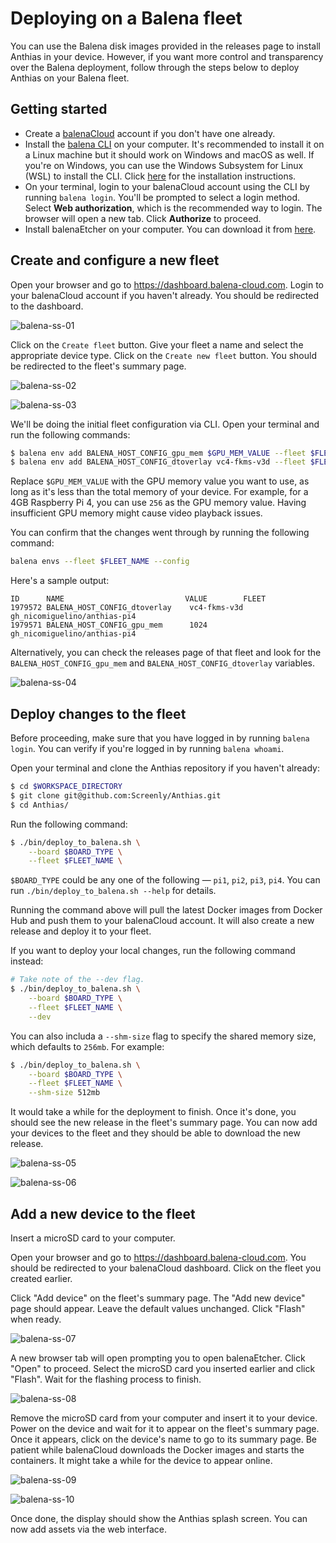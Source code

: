 # Deploying on a Balena fleet

You can use the Balena disk images provided in the releases page to install
Anthias in your device. However, if you want more control and transparency over
the Balena deployment, follow through the steps below to deploy Anthias on your
Balena fleet.

## Getting started

- Create a [balenaCloud](https://www.balena.io/cloud) account if you don't have
  one already.
- Install the [balena CLI](https://docs.balena.io/reference/balena-cli/) on your
  computer. It's recommended to install it on a Linux machine but it should work
  on Windows and macOS as well. If you're on Windows, you can use the Windows
  Subsystem for Linux (WSL) to install the CLI. Click
  [here](https://github.com/balena-io/balena-cli/blob/master/INSTALL.md) for the
  installation instructions.
- On your terminal, login to your balenaCloud account using the CLI by running
  `balena login`.  You'll be prompted to select a login method. Select
  **Web authorization**, which is the recommended way to login. The browser will
  open a new tab. Click **Authorize** to proceed.
- Install balenaEtcher on your computer. You can download it from
  [here](https://etcher.balena.io/).

## Create and configure a new fleet

Open your browser and go to https://dashboard.balena-cloud.com. Login to your
balenaCloud account if you haven't already. You should be redirected to the
dashboard.

![balena-ss-01](/docs/images/balena-deployment-01-dashboard.png)

Click on the `Create fleet` button. Give your fleet a name and select the
appropriate device type. Click on the `Create new fleet` button. You should be
redirected to the fleet's summary page.

![balena-ss-02](/docs/images/balena-deployment-02-create-fleet.png)

![balena-ss-03](/docs/images/balena-deployment-03-fleet-summary-page.png)

We'll be doing the initial fleet configuration via CLI. Open your terminal and
run the following commands:

```bash
$ balena env add BALENA_HOST_CONFIG_gpu_mem $GPU_MEM_VALUE --fleet $FLEET_NAME
$ balena env add BALENA_HOST_CONFIG_dtoverlay vc4-fkms-v3d --fleet $FLEET_NAME
```

Replace `$GPU_MEM_VALUE` with the GPU memory value you want to use, as long as
it's less than the total memory of your device. For example, for a 4GB Raspberry
Pi 4, you can use `256` as the GPU memory value. Having insufficient GPU memory
might cause video playback issues.

You can confirm that the changes went through by running the following command:

```bash
balena envs --fleet $FLEET_NAME --config
```

Here's a sample output:

```
ID      NAME                           VALUE        FLEET
1979572 BALENA_HOST_CONFIG_dtoverlay    vc4-fkms-v3d gh_nicomiguelino/anthias-pi4
1979571 BALENA_HOST_CONFIG_gpu_mem      1024         gh_nicomiguelino/anthias-pi4
```

Alternatively, you can check the releases page of that fleet and look for the
`BALENA_HOST_CONFIG_gpu_mem` and `BALENA_HOST_CONFIG_dtoverlay` variables.

![balena-ss-04](/docs/images/balena-deployment-04-fleet-config-page.png)

## Deploy changes to the fleet

Before proceeding, make sure that you have logged in by running `balena login`.
You can verify if you're logged in by running `balena whoami`.

Open your terminal and clone the Anthias repository if you haven't already:

```bash
$ cd $WORKSPACE_DIRECTORY
$ git clone git@github.com:Screenly/Anthias.git
$ cd Anthias/
```

Run the following command:

```bash
$ ./bin/deploy_to_balena.sh \
    --board $BOARD_TYPE \
    --fleet $FLEET_NAME \
```

`$BOARD_TYPE` could be any one of the following &mdash; `pi1`, `pi2`, `pi3`, `pi4`.
You can run `./bin/deploy_to_balena.sh --help` for details.

Running the command above will pull the latest Docker images from Docker Hub and
push them to your balenaCloud account. It will also create a new release and
deploy it to your fleet.

If you want to deploy your local changes, run the following command instead:

```bash
# Take note of the --dev flag.
$ ./bin/deploy_to_balena.sh \
    --board $BOARD_TYPE \
    --fleet $FLEET_NAME \
    --dev
```

You can also includa a `--shm-size` flag to specify the shared memory size, which defaults
to `256mb`. For example:

```bash
$ ./bin/deploy_to_balena.sh \
    --board $BOARD_TYPE \
    --fleet $FLEET_NAME \
    --shm-size 512mb
```

It would take a while for the deployment to finish. Once it's done, you should
see the new release in the fleet's summary page. You can now add your devices to
the fleet and they should be able to download the new release.

![balena-ss-05](/docs/images/balena-deployment-05-term-deployment-successful.png)

![balena-ss-06](/docs/images/balena-deployment-06-fleet-releases-page.png)

## Add a new device to the fleet

Insert a microSD card to your computer.

Open your browser and go to https://dashboard.balena-cloud.com. You should be
redirected to your balenaCloud dashboard. Click on the fleet you created earlier.

Click "Add device" on the fleet's summary page. The "Add new device" page should
appear. Leave the default values unchanged. Click "Flash" when ready.

![balena-ss-07](/docs/images/balena-deployment-07-add-device.png)

A new browser tab will open prompting you to open balenaEtcher. Click "Open" to
proceed. Select the microSD card you inserted earlier and click "Flash". Wait for
the flashing process to finish.

![balena-ss-08](/docs/images/balena-deployment-08-etcher.png)

Remove the microSD card from your computer and insert it to your device. Power
on the device and wait for it to appear on the fleet's summary page. Once it
appears, click on the device's name to go to its summary page. Be patient while
balenaCloud downloads the Docker images and starts the containers. It might take
a while for the device to appear online.

![balena-ss-09](/docs/images/balena-deployment-09-device-list.png)

![balena-ss-10](/docs/images/balena-deployment-10-downloading-images.png)

Once done, the display should show the Anthias splash screen. You can now
add assets via the web interface.

